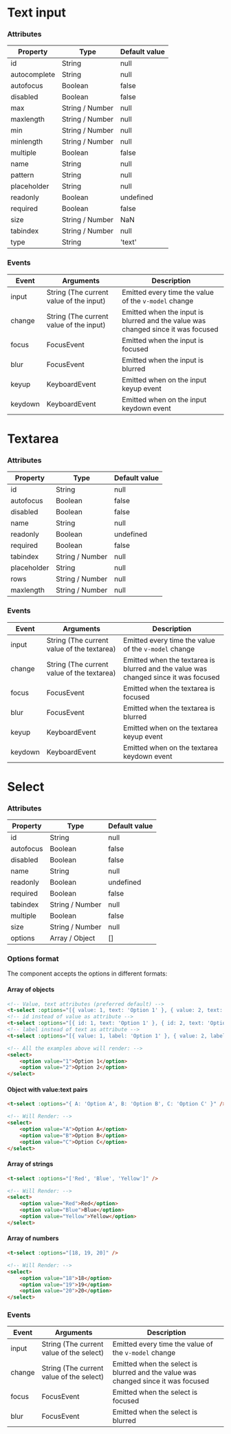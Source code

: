 # Text input

<text-field />

### Attributes

| Property		| Type 				| Default value |
|---			|---				|---			|
| id			| String			| null			|
| autocomplete	| String			| null			|
| autofocus		| Boolean			| false			|
| disabled		| Boolean			| false			|
| max			| String / Number	| null			|
| maxlength		| String / Number	| null			|
| min			| String / Number	| null			|
| minlength		| String / Number	| null			|
| multiple		| Boolean			| false			|
| name			| String			| null			|
| pattern		| String			| null			|
| placeholder	| String			| null			|
| readonly		| Boolean			| undefined		|
| required		| Boolean			| false			|
| size			| String / Number	| NaN			|
| tabindex		| String / Number	| null			|
| type			| String 			| 'text'		|

### Events

| Event		| Arguments 								| Description 	|
|---		|---										|---			|
| input		| String (The current value of the input)	| Emitted every time the value of the `v-model` change |
| change	| String (The current value of the input)	| Emitted when the input is blurred and the value was changed since it was focused |
| focus		| FocusEvent								| Emitted when the input is focused	|
| blur		| FocusEvent								| Emitted when the input is blurred	|
| keyup		| KeyboardEvent								| Emitted when on the input keyup event	|
| keydown	| KeyboardEvent								| Emitted when on the input keydown event	|

# Textarea

<text-area-field />

### Attributes


| Property		| Type 				| Default value |
|---			|---				|---			|
| id			| String			| null			|
| autofocus		| Boolean			| false			|
| disabled		| Boolean			| false			|
| name			| String			| null			|
| readonly		| Boolean			| undefined		|
| required		| Boolean			| false			|
| tabindex		| String / Number	| null			|
| placeholder	| String			| null			|
| rows			| String  / Number	| null			|
| maxlength		| String / Number	| null			|

### Events

| Event		| Arguments 									| Description 	|
|---		|---											|---			|
| input		| String (The current value of the textarea)	| Emitted every time the value of the `v-model` change |
| change	| String (The current value of the textarea)	| Emitted when the textarea is blurred and the value was changed since it was focused |
| focus		| FocusEvent									| Emitted when the textarea is focused	|
| blur		| FocusEvent									| Emitted when the textarea is blurred	|
| keyup		| KeyboardEvent									| Emitted when on the textarea keyup event	|
| keydown	| KeyboardEvent									| Emitted when on the textarea keydown event	|

# Select

<select-field />

### Attributes

| Property		| Type 				| Default value |
|---			|---				|---			|
| id			| String			| null			|
| autofocus		| Boolean			| false			|
| disabled		| Boolean			| false			|
| name			| String			| null			|
| readonly		| Boolean			| undefined		|
| required		| Boolean			| false			|
| tabindex		| String / Number	| null			|
| multiple		| Boolean			| false			|
| size			| String / Number	| null			|
| options		| Array / Object	| []			|

### Options format

The component accepts the options in different formats:

#### Array of objects

```html
<!-- Value, text attributes (preferred default) -->
<t-select :options="[{ value: 1, text: 'Option 1' }, { value: 2, text: 'Option 2' }]" />
<!-- id instead of value as attribute -->
<t-select :options="[{ id: 1, text: 'Option 1' }, { id: 2, text: 'Option 2' }]" />
<!-- label instead of text as attribute -->
<t-select :options="[{ value: 1, label: 'Option 1' }, { value: 2, label: 'Option 2' }]" />

<!-- All the examples above will render: -->
<select>
	<option value="1">Option 1</option>
	<option value="2">Option 2</option>
</select>
```

#### Object with value:text pairs
```html
<t-select :options="{ A: 'Option A', B: 'Option B', C: 'Option C' }" />

<!-- Will Render: -->
<select>
	<option value="A">Option A</option>
	<option value="B">Option B</option>
	<option value="C">Option C</option>
</select>
```

#### Array of strings
```html
<t-select :options="['Red', 'Blue', 'Yellow']" />

<!-- Will Render: -->
<select>
	<option value="Red">Red</option>
	<option value="Blue">Blue</option>
	<option value="Yellow">Yellow</option>
</select>
```
#### Array of numbers
```html
<t-select :options="[18, 19, 20]" />

<!-- Will Render: -->
<select>
	<option value="18">18</option>
	<option value="19">19</option>
	<option value="20">20</option>
</select>
```

### Events

| Event		| Arguments 									| Description 	|
|---		|---											|---			|
| input		| String (The current value of the select)	| Emitted every time the value of the `v-model` change |
| change	| String (The current value of the select)	| Emitted when the select is blurred and the value was changed since it was focused |
| focus		| FocusEvent									| Emitted when the select is focused	|
| blur		| FocusEvent									| Emitted when the select is blurred	|

